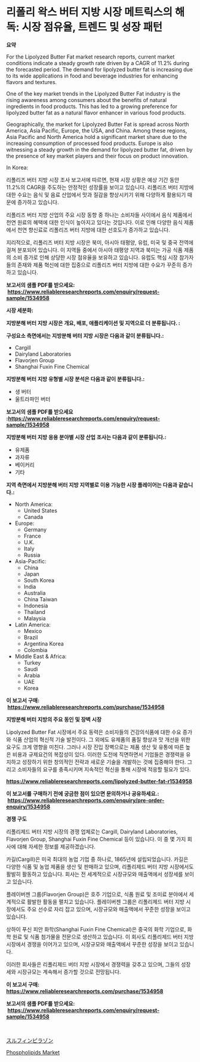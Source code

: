 <p><h1>리폴리 왁스 버터 지방 시장 메트릭스의 해독: 시장 점유율, 트렌드 및 성장 패턴</h1></p><p><strong>요약</strong></p>
<p><p>For the Lipolyzed Butter Fat market research reports, current market conditions indicate a steady growth rate driven by a CAGR of 11.2% during the forecasted period. The demand for lipolyzed butter fat is increasing due to its wide applications in food and beverage industries for enhancing flavors and textures.</p><p>One of the key market trends in the Lipolyzed Butter Fat industry is the rising awareness among consumers about the benefits of natural ingredients in food products. This has led to a growing preference for lipolyzed butter fat as a natural flavor enhancer in various food products.</p><p>Geographically, the market for Lipolyzed Butter Fat is spread across North America, Asia Pacific, Europe, the USA, and China. Among these regions, Asia Pacific and North America hold a significant market share due to the increasing consumption of processed food products. Europe is also witnessing a steady growth in the demand for lipolyzed butter fat, driven by the presence of key market players and their focus on product innovation.</p><p>In Korea:</p><p>리폴리즈 버터 지방 시장 조사 보고서에 따르면, 현재 시장 상황은 예상 기간 동안 11.2%의 CAGR을 주도하는 안정적인 성장률을 보이고 있습니다. 리폴리즈 버터 지방에 대한 수요는 음식 및 음료 산업에서 맛과 질감을 향상시키기 위해 다양하게 활용되기 때문에 증가하고 있습니다.</p><p>리폴리즈 버터 지방 산업의 주요 시장 동향 중 하나는 소비자들 사이에서 음식 제품에서 천연 원료의 혜택에 대한 인식이 높아지고 있다는 것입니다. 이로 인해 다양한 음식 제품에서 천연 향신료로 리폴리즈 버터 지방에 대한 선호도가 증가하고 있습니다.</p><p>지리적으로, 리폴리즈 버터 지방 시장은 북미, 아시아 태평양, 유럽, 미국 및 중국 전역에 걸쳐 분포되어 있습니다. 이 지역들 중에서 아시아 태평양 지역과 북미는 가공 식품 제품의 소비 증가로 인해 상당한 시장 점유율을 보유하고 있습니다. 유럽도 핵심 시장 참가자들의 존재와 제품 혁신에 대한 집중으로 리폴리즈 버터 지방에 대한 수요가 꾸준히 증가하고 있습니다.</p></p>
<p><strong>보고서의 샘플 PDF를 받으세요: &nbsp;<a href="https://www.reliableresearchreports.com/enquiry/request-sample/1534958">https://www.reliableresearchreports.com/enquiry/request-sample/1534958</a></strong></p>
<p><strong>시장 세분화:</strong></p>
<p><strong> 지방분해 버터 지방 시장은 개요, 배포, 애플리케이션 및 지역으로 더 분류됩니다. :</strong></p>
<p><strong>구성요소 측면에서는 지방분해 버터 지방 시장은 다음과 같이 분류됩니다.:</strong></p>
<p><ul><li>Cargill</li><li>Dairyland Laboratories</li><li>Flavorjen Group</li><li>Shanghai Fuxin Fine Chemical</li></ul></p>
<p><strong> 지방분해 버터 지방 유형별 시장 분석은 다음과 같이 분류됩니다.:</strong></p>
<p><ul><li>생 버터</li><li>울트라파인 버터</li></ul></p>
<p><strong>보고서의 샘플 PDF를 받으세요 :<a href="https://www.reliableresearchreports.com/enquiry/request-sample/1534958">https://www.reliableresearchreports.com/enquiry/request-sample/1534958</a></strong></p>
<p><strong> 지방분해 버터 지방 응용 분야별 시장 산업 조사는 다음과 같이 분류됩니다.:</strong></p>
<p><ul><li>유제품</li><li>과자류</li><li>베이커리</li><li>기타</li></ul></p>
<p><strong>지역 측면에서 지방분해 버터 지방 지역별로 이용 가능한 시장 플레이어는 다음과 같습니다.:</strong></p>
<p><ul>
    <li>
        North America:
        <ul>
            <li>United States</li>
            <li>Canada</li>
        </ul>
    </li>
    <li>
        Europe:
        <ul>
            <li>Germany</li>
            <li>France</li>
            <li>U.K.</li>
            <li>Italy</li>
            <li>Russia</li>
        </ul>
    </li>
    <li>
        Asia-Pacific:
        <ul>
            <li>China</li>
            <li>Japan</li>
            <li>South Korea</li>
            <li>India</li>
            <li>Australia</li>
            <li>China Taiwan</li>
            <li>Indonesia</li>
            <li>Thailand</li>
            <li>Malaysia</li>
        </ul>
    </li>
    <li>
        Latin America:
        <ul>
            <li>Mexico</li>
            <li>Brazil</li>
            <li>Argentina Korea</li>
            <li>Colombia</li>
        </ul>
    </li>
    <li>
        Middle East & Africa:
        <ul>
            <li>Turkey</li>
            <li>Saudi</li>
            <li>Arabia</li>
            <li>UAE</li>
            <li>Korea</li>
        </ul>
    </li>
    </ul></p>
<p><strong>이 보고서 구매: &nbsp;<a href="https://www.reliableresearchreports.com/purchase/1534958">https://www.reliableresearchreports.com/purchase/1534958</a></strong></p>
<p><strong>지방분해 버터 지방의 주요 동인 및 장벽 시장</strong></p>
<p><p>Lipolyzed Butter Fat 시장에서 주요 동력은 소비자들의 건강의식품에 대한 수요 증가와 식품 산업의 혁신적 기술 발전이다. 그 외에도 유제품의 품질 향상과 맛 개선을 위한 요구도 크게 영향을 미친다. 그러나 시장 진입 장벽으로는 제품 생산 및 유통에 따른 높은 비용과 규제요건의 복잡성이 있다. 이러한 도전에 직면하면서 기업들은 경쟁력을 유지하고 성장하기 위한 창의적인 전략과 새로운 기술을 개발하는 것에 집중해야 한다. 그리고 소비자들의 요구를 충족시키며 지속적인 혁신을 통해 시장에 적응할 필요가 있다.</p></p>
<p><strong><a href="https://www.reliableresearchreports.com/lipolyzed-butter-fat-r1534958">https://www.reliableresearchreports.com/lipolyzed-butter-fat-r1534958</a></strong></p>
<p><strong>이 보고서를 구매하기 전에 궁금한 점이 있으면 문의하거나 공유하세요.: &nbsp;<a href="https://www.reliableresearchreports.com/enquiry/pre-order-enquiry/1534958">https://www.reliableresearchreports.com/enquiry/pre-order-enquiry/1534958</a></strong></p>
<p><strong>경쟁 구도</strong></p>
<p><p>리폴리제드 버터 지방 시장의 경쟁 업체로는 Cargill, Dairyland Laboratories, Flavorjen Group, Shanghai Fuxin Fine Chemical 등이 있습니다. 이 중 몇 가지 회사에 대해 자세한 정보를 제공하겠습니다.</p><p>카길(Cargill)은 미국 최대의 농업 기업 중 하나로, 1865년에 설립되었습니다. 카길은 다양한 식품 및 농업 제품을 생산 및 판매하고 있으며, 리폴리제드 버터 지방 시장에서도 활발히 활동하고 있습니다. 회사는 전 세계적으로 시장규모와 매출액에서 성장세를 보이고 있습니다.</p><p>플레이버젠 그룹(Flavorjen Group)은 호주 기업으로, 식품 원료 및 조미료 분야에서 세계적으로 활발한 활동을 펼치고 있습니다. 플레이버젠 그룹은 리폴리제드 버터 지방 시장에서도 주요 선수로 자리 잡고 있으며, 시장규모와 매출액에서 꾸준한 성장을 보이고 있습니다.</p><p>상하이 푸신 피안 화학(Shanghai Fuxin Fine Chemical)은 중국의 화학 기업으로, 화학 원료 및 식품 첨가물을 전문으로 생산하고 있습니다. 이 회사도 리폴리제드 버터 지방 시장에서 경쟁을 이어가고 있으며, 시장규모와 매출액에서 꾸준한 성장을 보이고 있습니다.</p><p>이러한 회사들은 리폴리제드 버터 지방 시장에서 경쟁력을 갖추고 있으며, 그들의 성장세와 시장규모는 계속해서 증가할 것으로 전망됩니다.</p></p>
<p><strong>이 보고서 구매: &nbsp; <a href="https://www.reliableresearchreports.com/purchase/1534958">https://www.reliableresearchreports.com/purchase/1534958</a></strong></p>
<p><strong>보고서의 샘플 PDF를 받으세요: &nbsp;<a href="https://www.reliableresearchreports.com/enquiry/request-sample/1534958">https://www.reliableresearchreports.com/enquiry/request-sample/1534958</a></strong><strong></strong></p>
<p>&nbsp;</p>
<p><p><a href="https://github.com/schmahlson/Market-Research-Report-List-1/blob/main/407837420149.md">スルフィンピラゾン</a></p><p><a href="https://meowing-lemming-dd3.notion.site/Phospholipids-Market-Size-Market-Share-and-Global-Market-Analysis-Report-2024-2031-8bfbef1232c843ad9011b8b7d89b31b7">Phospholipids Market</a></p></p>